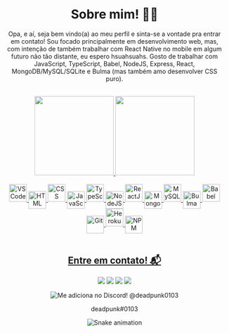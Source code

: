 <h1 title="Sobre mim!" align="center">Sobre mim! 👨‍💻</h1>


<p align="center">Opa, e aí, seja bem vindo(a) ao meu perfil e sinta-se a vontade pra entrar em contato! Sou focado principalmente em desenvolvimento web, mas, com intenção de também trabalhar com React Native no mobile em algum futuro não tão distante, eu espero hsuahsuahs. Gosto de trabalhar com JavaScript, TypeScript, Babel, NodeJS, Express, React, MongoDB/MySQL/SQLite e Bulma (mas também amo desenvolver CSS puro).</p>

</br>

<div align="center">
  <a href="https://github.com/brunofilho1">
  <img height="180em" src="https://github-readme-stats.vercel.app/api?username=brunofilho1&show_icons=true&theme=ayu-mirage&include_all_commits=true&count_private=true"/>
  <img height="180em" src="https://github-readme-stats.vercel.app/api/top-langs/?username=brunofilho1&layout=compact&langs_count=7&theme=ayu-mirage"/>
</div>
    
</br>

<div align="center" style="display: inline_block"> 
<img title="VSCode" width="40px" src="https://cdn.jsdelivr.net/gh/devicons/devicon/icons/vscode/vscode-original.svg"/>
<img title="HTML" align="center" width="40px" src="https://cdn.jsdelivr.net/gh/devicons/devicon/icons/html5/html5-original.svg"/> <img title="CSS" width="40px" src="https://cdn.jsdelivr.net/gh/devicons/devicon/icons/css3/css3-original.svg"/>
<img title="JavaScript" align="center" width="40px" src="https://cdn.jsdelivr.net/gh/devicons/devicon/icons/javascript/javascript-original.svg"/>
<img title="TypeScript" width="40px" src="https://cdn.jsdelivr.net/gh/devicons/devicon/icons/typescript/typescript-original.svg"/>
<img title="NodeJS" align="center" width="40px" src="https://cdn.jsdelivr.net/gh/devicons/devicon/icons/nodejs/nodejs-original.svg"/>
<img title="ReactJS" width="40px" src="https://cdn.jsdelivr.net/gh/devicons/devicon/icons/react/react-original.svg"/>
<img title="MongoDB" align="center" width="40px" src="https://cdn.jsdelivr.net/gh/devicons/devicon/icons/mongodb/mongodb-original.svg"/>
<img title="MySQL" width="40px" src="https://cdn.jsdelivr.net/gh/devicons/devicon/icons/mysql/mysql-original.svg"/>
<img title="Bulma CSS Framework" align="center" width="40px" src="https://cdn.jsdelivr.net/gh/devicons/devicon/icons/bulma/bulma-plain.svg"/>
<img title="Babel" width="40px" src="https://cdn.jsdelivr.net/gh/devicons/devicon/icons/babel/babel-original.svg"/>
<img title="Git" align="center" width="40px" src="https://cdn.jsdelivr.net/gh/devicons/devicon/icons/git/git-original.svg"/>
<img title="Heroku" width="40px" src="https://cdn.jsdelivr.net/gh/devicons/devicon/icons/heroku/heroku-plain.svg"/>
<img title="NPM" align="center" width="40px" src="https://cdn.jsdelivr.net/gh/devicons/devicon/icons/npm/npm-original-wordmark.svg"/>
</div>

</br>
    
<h2 title="Contato" align="center">Entre em contato! 📬 </h2>

<div align="center"> 
 <!-- <a href="https://www.youtube.com/c/BrunoFilho" target="_blank"><img src="https://img.shields.io/badge/YouTube-FF0000?style=for-the-badge&logo=youtube&logoColor=white" target="_blank"></a> --->
  <a title="E-mail" href="mailto:oliveira.brunofilho@gmail.com"><img src="https://img.shields.io/badge/Gmail-D14836?style=for-the-badge&logo=gmail&logoColor=white" target="_blank"></a>
  <a title="LinkedIn" href="https://www.linkedin.com/in/brunofilho1/" target="_blank"><img src="https://img.shields.io/badge/-LinkedIn-%230077B5?style=for-the-badge&logo=linkedin&logoColor=white"></a>
  <a title="Twitter" href="https://twitter.com/_brunofilho1" target="_blank"><img src="https://img.shields.io/badge/Twitter-1DA1F2?style=for-the-badge&logo=twitter&logoColor=white" target="_blank"></a> 
  <a title="Telegram" href="https://t.me/brunofilho1" target="_blank"><img src="https://img.shields.io/badge/Telegram-2CA5E0?style=for-the-badge&logo=telegram&logoColor=white" target="_blank"></a> 
</p>
<img title="Me adiciona no Discord! @deadpunk0103" align="" src="https://img.shields.io/badge/Discord-7289DA?style=for-the-badge&logo=discord&logoColor=white" target="_blank"> 
<p>deadpunk#0103</p>

![Snake animation](https://github.com/brunofilho1/brunofilho1/blob/output/github-contribution-grid-snake.svg)
 
</div>

<!---
deadpunk551/deadpunk551 is a ✨ special ✨ repository because its `README.md` (this file) appears on your GitHub profile.
You can click the Preview link to take a look at your changes.
--->
